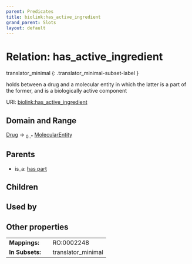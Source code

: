 ```yaml
---
parent: Predicates
title: biolink:has_active_ingredient
grand_parent: Slots
layout: default
---
```


# Relation: has_active_ingredient

translator_minimal
{: .translator_minimal-subset-label }


holds between a drug and a molecular entity in which the latter is a part of the former, and is a biologically active component

URI: [biolink:has_active_ingredient](https://w3id.org/biolink/vocab/has_active_ingredient)

## Domain and Range

[Drug](Drug.md) ->  <sub>0..\*</sub> [MolecularEntity](MolecularEntity.md)

## Parents

 *  is_a: [has part](has_part.md)

## Children


## Used by


## Other properties

|  |  |  |
| --- | --- | --- |
| **Mappings:** | | RO:0002248 |
| **In Subsets:** | | translator_minimal |

